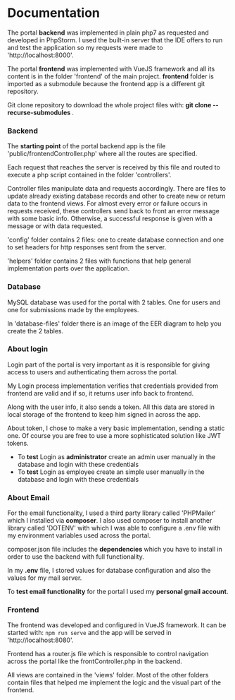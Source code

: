 # 											Documentation

The portal **backend** was implemented in plain php7 as requested and developed in PhpStorm. I used the built-in server that the IDE offers to run and test the application so my requests were made to 'http://localhost:8000'.

The portal **frontend** was implemented with VueJS framework and all its content is in the folder 'frontend' of the main project.
**frontend** folder is imported as a submodule because the frontend app is a different git repository.

Git clone repository to download the whole project files with: **git clone --recurse-submodules <url>**.

### Backend

The **starting point** of the portal backend app is the file 'public/frontendController.php' where all the routes are specified.

Each request that reaches the server is received by this file and routed to execute a php script contained in the folder 'controllers'.

Controller files manipulate data and requests accordingly. There are files to update already existing database records and other to create new or return data to the  frontend views. For almost every error or failure occurs in requests received, these controllers send back to front an error message with some basic info. Otherwise, a successful response is given with a message or with data requested.

'config' folder contains 2 files: one to create database connection and one to set headers for http responses sent from the server.

'helpers' folder contains 2 files with functions that help general implementation parts over the application.

### Database

MySQL database was used for the portal with 2 tables. One for users and one for submissions made by the employees.

In 'database-files' folder there is an image of the EER diagram to help you create the 2 tables.

### About login

Login part of the portal is very important as it is responsible for giving access to users and authenticating them across the portal.

My Login process implementation verifies that credentials provided from frontend are valid and if so, it returns user info back to frontend.

Along with the user info, it also sends a token. All this data are stored in local storage of the frontend to keep him signed in across the app.

About token, I chose to make a very basic implementation, sending a static one. Of course you are free to use a more sophisticated solution like JWT tokens.

- To **test** Login as **administrator** create an admin user manually in the database and login with these credentials
- To **test** Login as employee create an simple user manually in the database and login with these credentials

### About Email

For the email functionality, I used a third party library called 'PHPMailer' which I installed via **composer**. I also used composer to install another library called 'DOTENV' with which I was able to configure a .env file with my environment variables used across the portal. 

composer.json file includes the **dependencies** which you have to install in order to use the backend with full functionality.

In my **.env** file, I stored values for database configuration and also the values for my mail server.

To **test email functionality** for the portal I used my **personal gmail account**.

### Frontend

The frontend was developed and configured in VueJS framework. It can be started with: `npm run serve` and the app will be served in 'http://localhost:8080'.

Frontend has a router.js file which is responsible to control navigation across the portal like the frontController.php in the backend.

All views are contained in the 'views' folder. Most of the other folders contain files that helped me implement the logic and the visual part of the frontend. 
